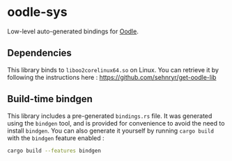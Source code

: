 # oodle-sys

Low-level auto-generated bindings for [Oodle](http://www.radgametools.com/oodle.htm).

## Dependencies

This library binds to `liboo2corelinux64.so` on Linux. You can retrieve it by
following the instructions here : https://github.com/sehnryr/get-oodle-lib

## Build-time bindgen

This library includes a pre-generated `bindings.rs` file. It was generated using
the `bindgen` tool, and is provided for convenience to avoid the need to install
`bindgen`. You can also generate it yourself by running `cargo build` with the
`bindgen` feature enabled :
```sh
cargo build --features bindgen
```
